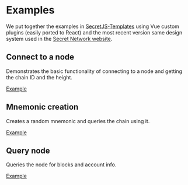 

<columns number="2" number-s="1" weight-m="right" weight-l="right">

# Examples

We put together the examples in [SecretJS-Templates](https://github.com/enigmampc/SecretJS-Templates) using Vue custom plugins (easily ported to React) and the most recent version same design system used in the [Secret Network website](https://scrt.network/).

<block>

## Connect to a node

Demonstrates the basic functionality of connecting to a node and getting the chain ID and the height.

[Example](/examples/connect-to-node)


## Mnemonic creation

Creates a random mnemonic and queries the chain using it.

[Example](/examples/mnemonic-creation)


## Query node

Queries the node for blocks and account info.

[Example](/examples/query-node)


</block>

</columns>
